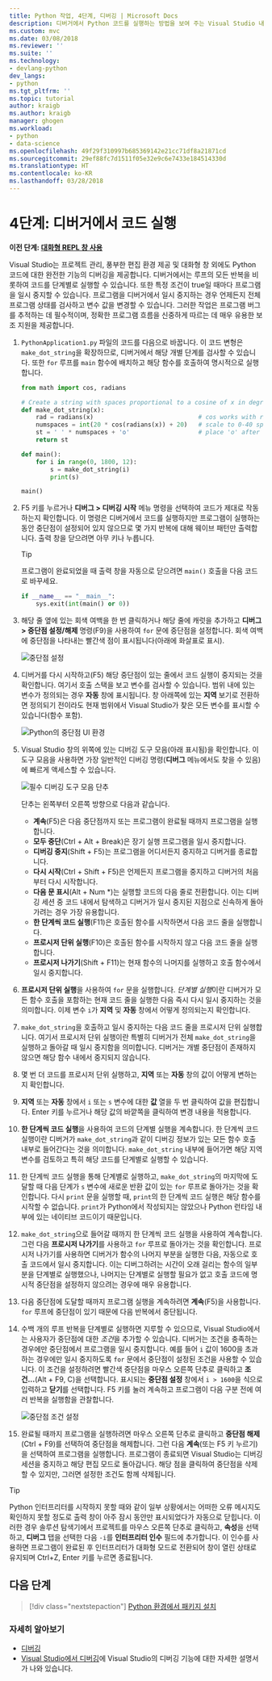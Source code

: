 ```yaml
---
title: Python 작업, 4단계, 디버깅 | Microsoft Docs
description: 디버거에서 Python 코드를 실행하는 방법을 보여 주는 Visual Studio 내 Python 작업에 대한 핵심 자습서의 4단계입니다.
ms.custom: mvc
ms.date: 03/08/2018
ms.reviewer: ''
ms.suite: ''
ms.technology:
- devlang-python
dev_langs:
- python
ms.tgt_pltfrm: ''
ms.topic: tutorial
author: kraigb
ms.author: kraigb
manager: ghogen
ms.workload:
- python
- data-science
ms.openlocfilehash: 49f29f310997b685369142e21cc71df8a21871cd
ms.sourcegitcommit: 29ef88fc7d1511f05e32e9c6e7433e184514330d
ms.translationtype: HT
ms.contentlocale: ko-KR
ms.lasthandoff: 03/28/2018
---
```

# <a name="step-4-running-code-in-the-debugger"></a>4단계: 디버거에서 코드 실행

**이전 단계: [대화형 REPL 창 사용](tutorial-working-with-python-in-visual-studio-step-03-interactive-repl.md)**

Visual Studio는 프로젝트 관리, 풍부한 편집 환경 제공 및 대화형 창 외에도 Python 코드에 대한 완전한 기능의 디버깅을 제공합니다. 디버거에서는 루프의 모든 반복을 비롯하여 코드를 단계별로 실행할 수 있습니다. 또한 특정 조건이 true일 때마다 프로그램을 일시 중지할 수 있습니다. 프로그램을 디버거에서 일시 중지하는 경우 언제든지 전체 프로그램 상태를 검사하고 변수 값을 변경할 수 있습니다. 그러한 작업은 프로그램 버그를 추적하는 데 필수적이며, 정확한 프로그램 흐름을 신중하게 따르는 데 매우 유용한 보조 지원을 제공합니다.

1. `PythonApplication1.py` 파일의 코드를 다음으로 바꿉니다. 이 코드 변형은 `make_dot_string`을 확장하므로, 디버거에서 해당 개별 단계를 검사할 수 있습니다. 또한 `for` 루프를 `main` 함수에 배치하고 해당 함수를 호출하여 명시적으로 실행합니다.

    ```python
    from math import cos, radians

    # Create a string with spaces proportional to a cosine of x in degrees
    def make_dot_string(x):
        rad = radians(x)                             # cos works with radians
        numspaces = int(20 * cos(radians(x)) + 20)   # scale to 0-40 spaces
        st = ' ' * numspaces + 'o'                   # place 'o' after the spaces
        return st

    def main():
        for i in range(0, 1800, 12):
            s = make_dot_string(i)
            print(s)

    main()
    ```

1. F5 키를 누르거나 **디버그 > 디버깅 시작** 메뉴 명령을 선택하여 코드가 제대로 작동하는지 확인합니다. 이 명령은 디버거에서 코드를 실행하지만 프로그램이 실행하는 동안 중단점이 설정되어 있지 않으므로 몇 가지 반복에 대해 웨이브 패턴만 출력합니다. 출력 창을 닫으려면 아무 키나 누릅니다.

    > [!Tip]
    > 프로그램이 완료되었을 때 출력 창을 자동으로 닫으려면 `main()` 호출을 다음 코드로 바꾸세요.
    >
    > ```python
    > if __name__ == "__main__":
    >     sys.exit(int(main() or 0))
    > ```

1. 해당 줄 옆에 있는 회색 여백을 한 번 클릭하거나 해당 줄에 캐럿을 추가하고 **디버그 > 중단점 설정/해제** 명령(F9)을 사용하여 `for` 문에 중단점을 설정합니다. 회색 여백에 중단점을 나타내는 빨간색 점이 표시됩니다(아래에 화살표로 표시).

    ![중단점 설정](media/vs-getting-started-python-18-debugging1.png)

1. 디버거를 다시 시작하고(F5) 해당 중단점이 있는 줄에서 코드 실행이 중지되는 것을 확인합니다. 여기서 호출 스택을 보고 변수를 검사할 수 있습니다. 범위 내에 있는 변수가 정의되는 경우 **자동** 창에 표시됩니다. 창 아래쪽에 있는 **지역** 보기로 전환하면 정의되기 전이라도 현재 범위에서 Visual Studio가 찾은 모든 변수를 표시할 수 있습니다(함수 포함).

    ![Python의 중단점 UI 환경](media/vs-getting-started-python-19-debugging2b.png)

1. Visual Studio 창의 위쪽에 있는 디버깅 도구 모음(아래 표시됨)을 확인합니다. 이 도구 모음을 사용하면 가장 일반적인 디버깅 명령(**디버그** 메뉴에서도 찾을 수 있음)에 빠르게 액세스할 수 있습니다.

    ![필수 디버깅 도구 모음 단추](media/vs-getting-started-python-20-debugging3.png)

    단추는 왼쪽부터 오른쪽 방향으로 다음과 같습니다.
    - **계속**(F5)은 다음 중단점까지 또는 프로그램이 완료될 때까지 프로그램을 실행합니다.
    - **모두 중단**(Ctrl + Alt + Break)은 장기 실행 프로그램을 일시 중지합니다.
    - **디버깅 중지**(Shift + F5)는 프로그램을 어디서든지 중지하고 디버거를 종료합니다.
    - **다시 시작**(Ctrl + Shift + F5)은 언제든지 프로그램을 중지하고 디버거의 처음부터 다시 시작합니다.
    - **다음 문 표시**(Alt + Num *)는 실행할 코드의 다음 줄로 전환합니다. 이는 디버깅 세션 중 코드 내에서 탐색하고 디버거가 일시 중지된 지점으로 신속하게 돌아가려는 경우 가장 유용합니다.
    - **한 단계씩 코드 실행**(F11)은 호출된 함수를 시작하면서 다음 코드 줄을 실행합니다.
    - **프로시저 단위 실행**(F10)은 호출된 함수를 시작하지 않고 다음 코드 줄을 실행합니다.
    - **프로시저 나가기**(Shift + F11)는 현재 함수의 나머지를 실행하고 호출 함수에서 일시 중지합니다.

1. **프로시저 단위 실행**을 사용하여 `for` 문을 실행합니다. *단계별 실행*이란 디버거가 모든 함수 호출을 포함하는 현재 코드 줄을 실행한 다음 즉시 다시 일시 중지하는 것을 의미합니다. 이제 변수 `i`가 **지역** 및 **자동** 창에서 어떻게 정의되는지 확인합니다.

1. `make_dot_string`을 호출하고 일시 중지하는 다음 코드 줄을 프로시저 단위 실행합니다. 여기서 프로시저 단위 실행이란 특별히 디버거가 전체 `make_dot_string`을 실행하고 돌아갈 때 일시 중지함을 의미합니다. 디버거는 개별 중단점이 존재하지 않으면 해당 함수 내에서 중지되지 않습니다.

1. 몇 번 더 코드를 프로시저 단위 실행하고, **지역** 또는 **자동** 창의 값이 어떻게 변하는지 확인합니다.

1. **지역** 또는 **자동** 창에서 `i` 또는 `s` 변수에 대한 **값** 열을 두 번 클릭하여 값을 편집합니다. Enter 키를 누르거나 해당 값의 바깥쪽을 클릭하여 변경 내용을 적용합니다.

1. **한 단계씩 코드 실행**을 사용하여 코드의 단계별 실행을 계속합니다. 한 단계씩 코드 실행이란 디버거가 `make_dot_string`과 같이 디버깅 정보가 있는 모든 함수 호출 내부로 들어간다는 것을 의미합니다. `make_dot_string` 내부에 들어가면 해당 지역 변수를 검토하고 특히 해당 코드를 단계별로 실행할 수 있습니다.

1. 한 단계씩 코드 실행을 통해 단계별로 실행하고, `make_dot_string`의 마지막에 도달할 때 다음 단계가 `s` 변수에 새로운 반환 값이 있는 `for` 루프로 돌아가는 것을 확인합니다. 다시 `print` 문을 실행할 때, `print`의 한 단계씩 코드 실행은 해당 함수를 시작할 수 없습니다. `print`가 Python에서 작성되지는 않았으나 Python 런타임 내부에 있는 네이티브 코드이기 때문입니다.

1. `make_dot_string`으로 들어갈 때까지 한 단계씩 코드 실행을 사용하여 계속합니다. 그런 다음 **프로시저 나가기**를 사용하고 `for` 루프로 돌아가는 것을 확인합니다. 프로시저 나가기를 사용하면 디버거가 함수의 나머지 부분을 실행한 다음, 자동으로 호출 코드에서 일시 중지합니다. 이는 디버그하려는 시간이 오래 걸리는 함수의 일부분을 단계별로 실행했으나, 나머지는 단계별로 실행할 필요가 없고 호출 코드에 명시적 중단점을 설정하지 않으려는 경우에 매우 유용합니다.

1. 다음 중단점에 도달할 때까지 프로그램 실행을 계속하려면 **계속**(F5)을 사용합니다. `for` 루프에 중단점이 있기 때문에 다음 반복에서 중단됩니다.

1. 수백 개의 루프 반복을 단계별로 실행하면 지루할 수 있으므로, Visual Studio에서는 사용자가 중단점에 대한 *조건*을 추가할 수 있습니다. 디버거는 조건을 충족하는 경우에만 중단점에서 프로그램을 일시 중지합니다. 예를 들어 `i` 값이 1600을 초과하는 경우에만 일시 중지하도록 `for` 문에서 중단점이 설정된 조건을 사용할 수 있습니다. 이 조건을 설정하려면 빨간색 중단점을 마우스 오른쪽 단추로 클릭하고 **조건...**(Alt + F9, C)을 선택합니다. 표시되는 **중단점 설정** 창에서 `i > 1600`을 식으로 입력하고 **닫기**를 선택합니다. F5 키를 눌러 계속하고 프로그램이 다음 구분 전에 여러 반복을 실행함을 관찰합니다.

    ![중단점 조건 설정](media/vs-getting-started-python-21-debugging4.png)

1. 완료될 때까지 프로그램을 실행하려면 마우스 오른쪽 단추로 클릭하고 **중단점 해제**(Ctrl + F9)를 선택하여 중단점을 해제합니다. 그런 다음 **계속**(또는 F5 키 누르기)을 선택하여 프로그램을 실행합니다. 프로그램이 종료되면 Visual Studio는 디버깅 세션을 중지하고 해당 편집 모드로 돌아갑니다. 해당 점을 클릭하여 중단점을 삭제할 수 있지만, 그러면 설정한 조건도 함께 삭제됩니다.

> [!Tip]
> Python 인터프리터를 시작하지 못할 때와 같이 일부 상황에서는 어떠한 오류 메시지도 확인하지 못할 정도로 출력 창이 아주 잠시 동안만 표시되었다가 자동으로 닫힙니다. 이러한 경우 솔루션 탐색기에서 프로젝트를 마우스 오른쪽 단추로 클릭하고, **속성**을 선택하고, **디버그** 탭을 선택한 다음 `-i`를 **인터프리터 인수** 필드에 추가합니다. 이 인수를 사용하면 프로그램이 완료된 후 인터프리터가 대화형 모드로 전환되어 창이 열린 상태로 유지되며 Ctrl+Z, Enter 키를 누르면 종료됩니다.

## <a name="next-steps"></a>다음 단계

> [!div class="nextstepaction"]
> [Python 환경에서 패키지 설치](tutorial-working-with-python-in-visual-studio-step-05-installing-packages.md)

### <a name="going-deeper"></a>자세히 알아보기

- [디버깅](debugging-python-in-visual-studio.md)
- [Visual Studio에서 디버깅](../debugger/debugger-feature-tour.md)에 Visual Studio의 디버깅 기능에 대한 자세한 설명서가 나와 있습니다.
